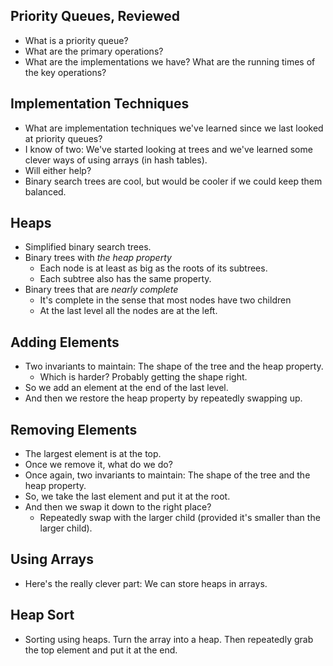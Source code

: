 Priority Queues, Reviewed
-------------------------

* What is a priority queue?
* What are the primary operations?
* What are the implementations we have?   What are the running times
  of the key operations?

Implementation Techniques
-------------------------

* What are implementation techniques we've learned since we last looked
  at priority queues?
* I know of two: We've started looking at trees and we've learned some
  clever ways of using arrays (in hash tables).
* Will either help?
* Binary search trees are cool, but would be cooler if we could keep
  them balanced.

Heaps
-----

* Simplified binary search trees.
* Binary trees with *the heap property*
    * Each node is at least as big as the roots of its subtrees.
    * Each subtree also has the same property.
* Binary trees that are *nearly complete*
    * It's complete in the sense that most nodes have two children
    * At the last level all the nodes are at the left.

Adding Elements
---------------

* Two invariants to maintain: The shape of the tree and the heap property.
     * Which is harder?  Probably getting the shape right.
* So we add an element at the end of the last level.
* And then we restore the heap property by repeatedly swapping up.

Removing Elements
-----------------

* The largest element is at the top.
* Once we remove it, what do we do?
* Once again, two invariants to maintain: The shape of the tree and the
  heap property.
* So, we take the last element and put it at the root.
* And then we swap it down to the right place?
    * Repeatedly swap with the larger child (provided it's smaller than
      the larger child).

Using Arrays
------------

* Here's the really clever part: We can store heaps in arrays.

Heap Sort
---------

* Sorting using heaps.  Turn the array into a heap.  Then repeatedly grab
  the top element and put it at the end.
